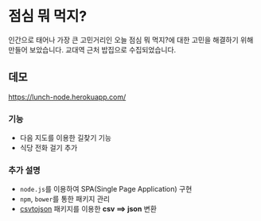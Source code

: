 # 점심 뭐 먹지?
인간으로 태어나 가장 큰 고민거리인 오늘 점심 뭐 먹지?에 대한 고민을 해결하기 위해 만들어 보았습니다. 교대역 근처 밥집으로 수집되었습니다.

## 데모
https://lunch-node.herokuapp.com/

### 기능
- 다음 지도를 이용한 길찾기 기능
- 식당 전화 걸기 추가

### 추가 설명
- `node.js`를 이용하여 SPA(Single Page Application) 구현
- `npm`, `bower`를 통한 패키지 관리
- [csvtojson](https://www.npmjs.com/package/csvtojson) 패키지를 이용한 **csv ==> json** 변환